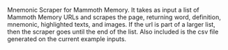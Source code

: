 Mnemonic Scraper for Mammoth Memory. It takes as input a list of Mammoth Memory URLs and scrapes the page, returning word, definition, mnemonic, highlighted texts, and images. If the url is part of a larger list, then the scraper goes until the end of the list. Also included is the csv file generated on the current example inputs.
